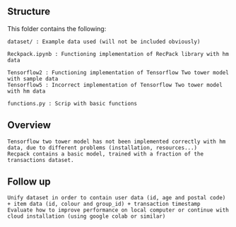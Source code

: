 ## Structure

This folder contains the following:

    dataset/ : Example data used (will not be included obviously)

    Reckpack.ipynb : Functioning implementation of RecPack library with hm data

    Tensorflow2 : Functioning implementation of Tensorflow Two tower model with sample data
    Tensorflow5 : Incorrect implementation of Tensorflow Two tower model with hm data

    functions.py : Scrip with basic functions 
    
## Overview

    Tensorflow two tower model has not been implemented correctly with hm data, due to different problems (installation, resources...)
    Recpack contains a basic model, trained with a fraction of the transactions dataset.

## Follow up

    Unify dataset in order to contain user data (id, age and postal code) + item data (id, colour and group_id) + transaction timestamp
    Evaluate how to improve performance on local computer or continue with cloud installation (using google colab or similar)
